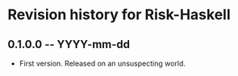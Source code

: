 # Revision history for Risk-Haskell

## 0.1.0.0 -- YYYY-mm-dd

* First version. Released on an unsuspecting world.
